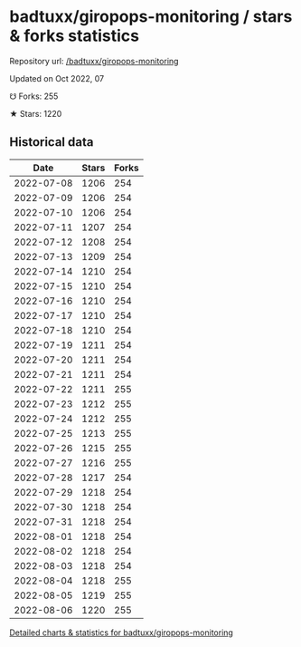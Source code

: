 # badtuxx/giropops-monitoring / stars & forks statistics

Repository url: [/badtuxx/giropops-monitoring](https://github.com/badtuxx/giropops-monitoring)

Updated on Oct 2022, 07

☋ Forks: 255

★ Stars: 1220

## Historical data
| Date | Stars | Forks |
|------|-------|-------|
| 2022-07-08 | 1206 | 254 | 
| 2022-07-09 | 1206 | 254 | 
| 2022-07-10 | 1206 | 254 | 
| 2022-07-11 | 1207 | 254 | 
| 2022-07-12 | 1208 | 254 | 
| 2022-07-13 | 1209 | 254 | 
| 2022-07-14 | 1210 | 254 | 
| 2022-07-15 | 1210 | 254 | 
| 2022-07-16 | 1210 | 254 | 
| 2022-07-17 | 1210 | 254 | 
| 2022-07-18 | 1210 | 254 | 
| 2022-07-19 | 1211 | 254 | 
| 2022-07-20 | 1211 | 254 | 
| 2022-07-21 | 1211 | 254 | 
| 2022-07-22 | 1211 | 255 | 
| 2022-07-23 | 1212 | 255 | 
| 2022-07-24 | 1212 | 255 | 
| 2022-07-25 | 1213 | 255 | 
| 2022-07-26 | 1215 | 255 | 
| 2022-07-27 | 1216 | 255 | 
| 2022-07-28 | 1217 | 254 | 
| 2022-07-29 | 1218 | 254 | 
| 2022-07-30 | 1218 | 254 | 
| 2022-07-31 | 1218 | 254 | 
| 2022-08-01 | 1218 | 254 | 
| 2022-08-02 | 1218 | 254 | 
| 2022-08-03 | 1218 | 254 | 
| 2022-08-04 | 1218 | 255 | 
| 2022-08-05 | 1219 | 255 | 
| 2022-08-06 | 1220 | 255 | 


[Detailed charts & statistics for badtuxx/giropops-monitoring](https://reviewgithub.com/rep/badtuxx/giropops-monitoring)
